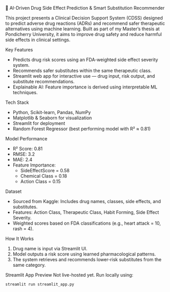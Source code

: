 💊 AI-Driven Drug Side Effect Prediction & Smart Substitution Recommender

This project presents a Clinical Decision Support System (CDSS) designed to predict adverse drug reactions (ADRs) and recommend safer therapeutic alternatives using machine learning. Built as part of my Master’s thesis at Pondicherry University, it aims to improve drug safety and reduce harmful side effects in clinical settings.

Key Features
- Predicts drug risk scores using an FDA-weighted side effect severity system.
- Recommends safer substitutes within the same therapeutic class.
- Streamlit web app for interactive use — drug input, risk output, and substitute recommendations.
- Explainable AI: Feature importance is derived using interpretable ML techniques.

Tech Stack
- Python, Scikit-learn, Pandas, NumPy
- Matplotlib & Seaborn for visualization
- Streamlit for deployment
- Random Forest Regressor (best performing model with R² ≈ 0.81)

Model Performance
- R² Score: 0.81
- RMSE: 3.2
- MAE: 2.4
- Feature Importance:  
  - SideEffectScore = 0.58  
  - Chemical Class = 0.18  
  - Action Class = 0.15

Dataset
- Sourced from Kaggle: Includes drug names, classes, side effects, and substitutes.
- Features: Action Class, Therapeutic Class, Habit Forming, Side Effect Severity.
- Weighted scores based on FDA classifications (e.g., heart attack = 10, rash = 4).

How It Works
1. Drug name is input via Streamlit UI.
2. Model outputs a risk score using learned pharmacological patterns.
3. The system retrieves and recommends lower-risk substitutes from the same category.

Streamlit App Preview
Not live-hosted yet. Run locally using:
```VSCode
streamlit run streamlit_app.py
